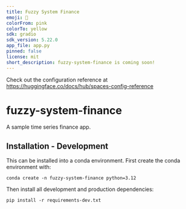 ```yaml
---
title: Fuzzy System Finance
emoji: 🏢
colorFrom: pink
colorTo: yellow
sdk: gradio
sdk_version: 5.22.0
app_file: app.py
pinned: false
license: mit
short_description: fuzzy-system-finance is coming soon!
---
```


Check out the configuration reference at https://huggingface.co/docs/hub/spaces-config-reference

# fuzzy-system-finance
A sample time series finance app.

## Installation - Development

This can be installed into a conda environment. First create the conda environment with:

```
conda create -n fuzzy-system-finance python=3.12
```

Then install all development and production dependencies:

```
pip install -r requirements-dev.txt
```

